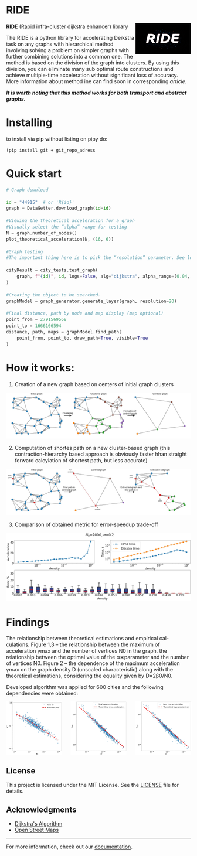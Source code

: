 <!--
<img src=https://github.com/NikitaNikolaevich/graph-topology-in-routing-problems/blob/main/images/speed.png/>
-->

# RIDE


<img align="right" src="./images/logo2.png" alt="Your Banner" width="30%">

**RIDE** (Rapid infra-cluster dijkstra enhancer) library

The RIDE is a python library for accelerating Deikstra task on any graphs with hierarchical method involving solving a problem on simpler graphs with further combining solutions into a common one. The method is based on the division of the graph into clusters. By using this division, you can eliminate many sub optimal route constructions and achieve multiple-time acceleration without significant loss of accuracy. More information about method ine can find soon in corresponding _article_.

***It is worth noting that this method works for both transport and abstract graphs.***


# Installing

to install via pip without listing on pipy do: 
```
!pip install git + git_repo_adress
```

# Quick start


```py
# Graph download

id = "44915"  # or 'R{id}'
graph = DataGetter.download_graph(id=id)

#Viewing the theoretical acceleration for a graph
#Visually select the “alpha” range for testing
N = graph.number_of_nodes()
plot_theoretical_acceleration(N, (16, 6))

#Graph testing
#The important thing here is to pick the “resolution” parameter. See logs.

cityResult = city_tests.test_graph(
    graph, f"{id}", id, logs=False, alg="dijkstra", alpha_range=(0.04, 0.1)
)

#Creating the object to be searched.
graphModel = graph_generator.generate_layer(graph, resolution=20)

#Final distance, path by node and map display (map optional)
point_from = 2791569568
point_to = 1666166594
distance, path, maps = graphModel.find_path(
    point_from, point_to, draw_path=True, visible=True
)
```


# How it works:
1. Creation of a new graph based on centers of initial graph clusters

![Clustering](./images/clustering.png)

2. Computation of shortes path on a new cluster-based graph (this contraction-hierarchy based approach is obviously faster hhan straight forward calcylation of shortest path, but less accurate)

![Subgraph_path](./images/subgraph_path.png)

3. Comparison of obtained metric for error-speedup trade-off

![Subgraph_path](./images/metrics.png)

# Findings

The relationship between theoretical estimations and empirical cal-
culations. Figure 1,3 – the relationship between the maximum of acceleration γmax and the number of vertices N0 in the graph.
the relationship between the optimal value of the α∗parameter and the number of vertices N0. Figure 2 – the dependence of the maximum acceleration γmax on the graph density D (unscaled characteristic) along with the theoretical estimations, considering the equality given by D=2β0/N0.

Developed algorithm was applied for 600 cities and the following dependencies were obtained:

<div style="text-align: center;">
    <img align="left" src="./images/all_a.png" alt="Your Banner1" width="30%">
    <img align="center" src="./images/all_y.png" alt="Your Banner2" width="30%">
    <img align="right" src="./images/all_y_max.png" alt="Your Banner3" width="30%">
</div>

<!-- # Results

Explore the performance of the Hierarchical Pathfinding Algorithm compared to the classical Dijkstra algorithm through the following graphs: -->

<!-- ![Prague Graph](./images/Prague.png) -->

<!-- 
The relationship between the maximum acceleration $γ_{max}$ and the number of vertices $N_0$ in the graph.

![Max Acceleration](./images/max_acceleration.png)
-->

<!-- ## Contributing

We welcome contributions! Please read our [Contributing Guidelines](CONTRIBUTING.md) for more information. -->

## License

This project is licensed under the MIT License. See the [LICENSE](LICENSE) file for details.

## Acknowledgments

- [Dijkstra's Algorithm](https://en.wikipedia.org/wiki/Dijkstra%27s_algorithm)
- [Open Street Maps](https://www.openstreetmap.org)

---

For more information, check out our [documentation](https://graph-topology-in-routing-problems.readthedocs.io/en/latest/).
